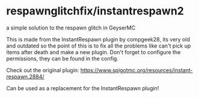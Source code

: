 # respawnglitchfix/instantrespawn2
a simple solution to the respawn glitch in GeyserMC

This is made from the InstantRespawn plugin by compgeek28, its very old and outdated so the point of this is to fix all the problems like can't pick up items after death 
and make a new plugin. Don't forget to configure the permissions, they can be found in the config.

Check out the original plugin: https://www.spigotmc.org/resources/instant-respawn.2884/

Can be used as a replacement for the InstantRespawn plugin!
